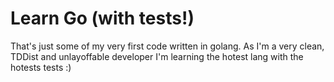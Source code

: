 # Learn Go (with tests!)

That's just some of my very first code written in golang. As I'm a very clean, TDDist and unlayoffable developer
I'm learning the hotest lang with the hotests tests :)
